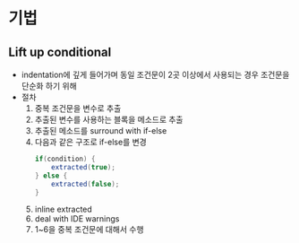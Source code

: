 # 기법

## Lift up conditional

- indentation에 깊게 들어가며 동일 조건문이 2곳 이상에서 사용되는 경우 조건문을 단순화 하기 위해
- 절차
    1. 중복 조건문을 변수로 추출
    2. 추출된 변수를 사용하는 블록을 메소드로 추출
    3. 추출된 메소드를 surround with if-else
    4. 다음과 같은 구조로 if-else를 변경
        ```java
        if(condition) {
            extracted(true);
        } else {
            extracted(false);
        }
        ```
    5. inline extracted
    6. deal with IDE warnings
    7. 1~6을 중복 조건문에 대해서 수행
